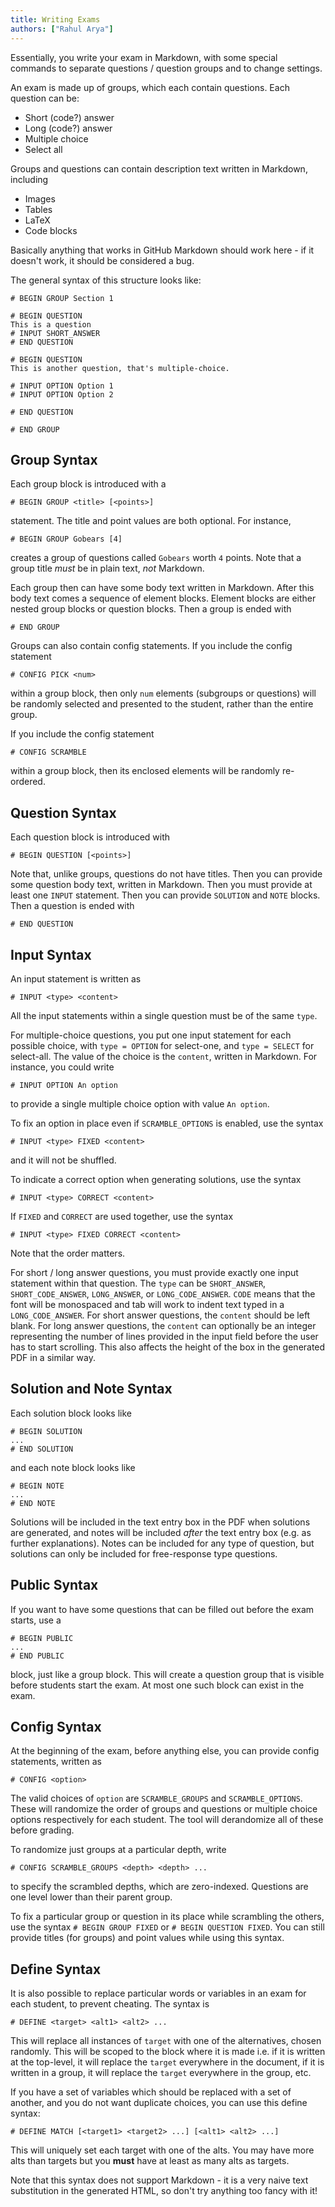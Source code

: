 ```yaml
---
title: Writing Exams
authors: ["Rahul Arya"]
---
```


Essentially, you write your exam in Markdown, with some special commands to
separate questions / question groups and to change settings.

An exam is made up of groups, which each contain questions.
Each question can be:

- Short (code?) answer
- Long (code?) answer
- Multiple choice
- Select all

Groups and questions can contain description text written in Markdown, including

- Images
- Tables
- LaTeX
- Code blocks

Basically anything that works in GitHub Markdown should work here - if it doesn't work,
it should be considered a bug.

The general syntax of this structure looks like:

```
# BEGIN GROUP Section 1

# BEGIN QUESTION
This is a question
# INPUT SHORT_ANSWER
# END QUESTION

# BEGIN QUESTION
This is another question, that's multiple-choice.

# INPUT OPTION Option 1
# INPUT OPTION Option 2

# END QUESTION

# END GROUP
```

## Group Syntax

Each group block is introduced with a

```
# BEGIN GROUP <title> [<points>]
```

statement. The title and point values are both optional. For instance,

```
# BEGIN GROUP Gobears [4]
```

creates a group of questions called `Gobears` worth `4` points. Note that a group title
_must_ be in plain text, _not_ Markdown.

Each group then can have some body text written in Markdown. After this body text comes a
sequence of element blocks. Element blocks are either nested group blocks or question blocks. Then a group is ended with

```
# END GROUP
```

Groups can also contain config statements. If you include the config statement

```
# CONFIG PICK <num>
```

within a group block, then only `num` elements (subgroups or questions) will be randomly selected and presented to the student, rather than the entire group.

If you include the config statement

```
# CONFIG SCRAMBLE
```

within a group block, then its enclosed elements will be randomly re-ordered.

## Question Syntax

Each question block is introduced with

```
# BEGIN QUESTION [<points>]
```

Note that, unlike groups, questions do not have titles. Then you can provide some question
body text, written in Markdown. Then you must provide at least one `INPUT` statement. Then
you can provide `SOLUTION` and `NOTE` blocks. Then a question is ended with

```
# END QUESTION
```

## Input Syntax

An input statement is written as

```
# INPUT <type> <content>
```

All the input statements within a single question must be of the same `type`.

For multiple-choice questions, you put one input statement for each possible choice,
with `type = OPTION` for select-one, and `type = SELECT` for select-all. The value of the choice
is the `content`, written in Markdown. For instance, you could write

```
# INPUT OPTION An option
```

to provide a single multiple choice option with value `An option`.

To fix an option in place even if `SCRAMBLE_OPTIONS` is enabled, use the syntax

```
# INPUT <type> FIXED <content>
```

and it will not be shuffled.

To indicate a correct option when generating solutions, use the syntax

```
# INPUT <type> CORRECT <content>
```

If `FIXED` and `CORRECT` are used together, use the syntax

```
# INPUT <type> FIXED CORRECT <content>
```

Note that the order matters.

For short / long answer questions, you must provide exactly one input statement within that question.
The `type` can be `SHORT_ANSWER`, `SHORT_CODE_ANSWER`, `LONG_ANSWER`, or `LONG_CODE_ANSWER`. `CODE`
means that the font will be monospaced and tab will work to indent text typed in a `LONG_CODE_ANSWER`.
For short answer questions, the `content` should be left blank. For long answer questions, the `content`
can optionally be an integer representing the number of lines provided in the input field before the user
has to start scrolling. This also affects the height of the box in the generated PDF in a similar way.

## Solution and Note Syntax

Each solution block looks like

```
# BEGIN SOLUTION
...
# END SOLUTION
```

and each note block looks like

```
# BEGIN NOTE
...
# END NOTE
```

Solutions will be included in the text entry box in the PDF when solutions are generated, and notes will be
included _after_ the text entry box (e.g. as further explanations). Notes can be included for any type of
question, but solutions can only be included for free-response type questions.

## Public Syntax

If you want to have some questions that can be filled out before the exam starts, use a

```
# BEGIN PUBLIC
...
# END PUBLIC
```

block, just like a group block. This will create a question group that is visible before students start the
exam. At most one such block can exist in the exam.

## Config Syntax

At the beginning of the exam, before anything else, you can provide config statements, written as

```
# CONFIG <option>
```

The valid choices of `option` are `SCRAMBLE_GROUPS` and `SCRAMBLE_OPTIONS`. These will
randomize the order of groups and questions or multiple choice options respectively for each student. The tool
will derandomize all of these before grading.

To randomize just groups at a particular depth, write

```
# CONFIG SCRAMBLE_GROUPS <depth> <depth> ...
```

to specify the scrambled depths, which are zero-indexed. Questions are one level lower than their parent group.

To fix a particular group or question in its place while scrambling the others, use the syntax
`# BEGIN GROUP FIXED` or `# BEGIN QUESTION FIXED`. You can still provide titles (for groups) and point values
while using this syntax.

## Define Syntax

It is also possible to replace particular words or variables in an exam for each student, to prevent cheating.
The syntax is

```
# DEFINE <target> <alt1> <alt2> ...
```

This will replace all instances of `target` with one of the alternatives, chosen randomly. This will be scoped to
the block where it is made i.e. if it is written at the top-level, it will replace the `target` everywhere in the document,
if it is written in a group, it will replace the `target` everywhere in the group, etc.

If you have a set of variables which should be replaced with a set of another, and you do not want duplicate choices, you can use this define syntax:

```
# DEFINE MATCH [<target1> <target2> ...] [<alt1> <alt2> ...]
```

This will uniquely set each target with one of the alts. You may have more alts than targets but you **must** have at least as many alts as targets.

Note that this syntax does not support Markdown - it is a very naive text substitution in the generated HTML, so don't
try anything too fancy with it!

